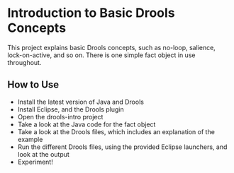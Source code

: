 # Introduction to Basic Drools Concepts

This project explains basic Drools concepts, such as no-loop, salience, lock-on-active, and so on. There is one simple fact object in use throughout.

## How to Use

- Install the latest version of Java and Drools
- Install Eclipse, and the Drools plugin
- Open the drools-intro project
- Take a look at the Java code for the fact object
- Take a look at the Drools files, which includes an explanation of the example
- Run the different Drools files, using the provided Eclipse launchers, and look at the output
- Experiment!